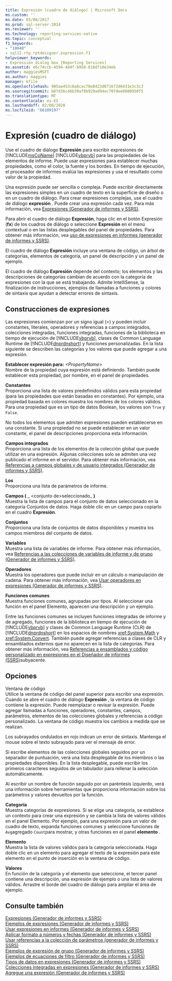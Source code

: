 ```yaml
---
title: Expresión (cuadro de diálogo) | Microsoft Docs
ms.custom: ''
ms.date: 03/08/2017
ms.prod: sql-server-2014
ms.reviewer: ''
ms.technology: reporting-services-native
ms.topic: conceptual
f1_keywords:
- "10040"
- sql12.rtp.rptdesigner.expression.f1
helpviewer_keywords:
- Expression dialog box [Reporting Services]
ms.assetid: e6c74ccb-4594-4d4f-b958-618d710e34eb
author: maggiesMSFT
ms.author: maggies
manager: kfile
ms.openlocfilehash: 905aa453c8a6cac78e8423d071672d6431e3c3c3
ms.sourcegitcommit: b87d36c46b39af8b929ad94ec707dee8800950f5
ms.translationtype: MT
ms.contentlocale: es-ES
ms.lasthandoff: 02/08/2020
ms.locfileid: "66109197"
---
```

# <a name="expression-dialog-box"></a>Expresión (cuadro de diálogo)
  Use el cuadro de diálogo **Expresión** para escribir expresiones de [!INCLUDE[msCoName](../includes/msconame-md.md)] [!INCLUDE[vbprvb](../includes/vbprvb-md.md)] para las propiedades de los elementos de informe. Puede usar expresiones para establecer muchas propiedades, como el color, la fuente y los bordes. En tiempo de ejecución, el procesador de informes evalúa las expresiones y usa el resultado como valor de la propiedad.  
  
 Una expresión puede ser sencilla o compleja. Puede escribir directamente las expresiones simples en un cuadro de texto en la superficie de diseño o en un cuadro de diálogo. Para crear expresiones complejas, use el cuadro de diálogo **expresión** . Puede crear una expresión cada vez. Para más información, vea [Expresiones &#40;Generador de informes y SSRS&#41;](report-design/expressions-report-builder-and-ssrs.md).  
  
 Para abrir el cuadro de diálogo **Expresión**, haga clic en el botón Expresión (**fx**) de los cuadros de diálogo o seleccione **Expresión** en el menú contextual o en las listas desplegables del panel de propiedades. Para obtener más información, vea [uso de expresiones en informes &#40;generador de informes y SSRS&#41;](report-design/expression-uses-in-reports-report-builder-and-ssrs.md).  
  
 El cuadro de diálogo **Expresión** incluye una ventana de código, un árbol de categorías, elementos de categoría, un panel de descripción y un panel de ejemplo.  
  
 El cuadro de diálogo **Expresión** depende del contexto; los elementos y las descripciones de categorías cambian de acuerdo con la categoría de expresiones con la que se está trabajando. Admite IntelliSense, la finalización de instrucciones, ejemplos de llamadas a funciones y colores de sintaxis que ayudan a detectar errores de sintaxis.  
  
## <a name="expression-constructs"></a>Construcciones de expresiones  
 Las expresiones comienzan por un signo igual (=) y pueden incluir constantes, literales, operadores y referencias a campos integrados, colecciones integradas, funciones integradas, funciones de la biblioteca en tiempo de ejecución de [!INCLUDE[vbprvb](../includes/vbprvb-md.md)], clases de Common Language Runtime de [!INCLUDE[dnprdnshort](../includes/dnprdnshort-md.md)] y funciones personalizadas. En la lista siguiente se describen las categorías y los valores que puede agregar a una expresión.  
  
 **Establecer expresión para:**  _\<PropertyName>_  
 Nombre de la propiedad cuya expresión está definiendo. También puede establecer esta propiedad, por nombre, en el panel de propiedades.  
  
 **Constantes**  
 Proporciona una lista de valores predefinidos válidos para esta propiedad (para las propiedades que están basadas en constantes). Por ejemplo, una propiedad basada en colores muestra los nombres de los colores válidos. Para una propiedad que es un tipo de datos Boolean, los valores son `True` y `False`.  
  
 No todos los elementos que admiten expresiones pueden establecerse en una constante. Si una propiedad no se puede establecer en un valor constante, el panel de descripciones proporciona esta información.  
  
 **Campos integrados**  
 Proporciona una lista de los elementos de la colección global que puede utilizar en una expresión. Algunas colecciones solo se admiten una vez publicado el informe en el servidor. Para obtener más información, vea [Referencias a campos globales y de usuario integrados &#40;Generador de informes y SSRS&#41;](report-design/built-in-collections-built-in-globals-and-users-references-report-builder.md).  
  
 **Los**  
 Proporciona una lista de parámetros de informe.  
  
 **Campos (** _ \<conjunto de>seleccionado_ **)**  
 Muestra la lista de campos para el conjunto de datos seleccionado en la categoría Conjuntos de datos. Haga doble clic en un campo para copiarlo en el cuadro **Expresión**.  
  
 **Conjuntos**  
 Proporciona una lista de conjuntos de datos disponibles y muestra los campos miembros del conjunto de datos.  
  
 **Variables**  
 Muestra una lista de variables de informe. Para obtener más información, vea [Referencias a las colecciones de variables de informe y de grupo &#40;Generador de informes y SSRS&#41;](report-design/built-in-collections-report-and-group-variables-references-report-builder.md).  
  
 **Operadores**  
 Muestra los operadores que puede incluir en un cálculo o manipulación de cadena. Para obtener más información, vea [Usar operadores en expresiones &#40;Generador de informes y SSRS&#41;](report-design/operators-in-expressions-report-builder-and-ssrs.md).  
  
 **Funciones comunes**  
 Muestra funciones comunes, agrupadas por tipos. Al seleccionar una función en el panel Elemento, aparecen una descripción y un ejemplo.  
  
 Entre las funciones comunes se incluyen funciones integradas de informe y de agregado, funciones de la biblioteca en tiempo de ejecución de [!INCLUDE[vbprvb](../includes/vbprvb-md.md)] y clases de Common Language Runtime (CLR) de [!INCLUDE[dnprdnshort](../includes/dnprdnshort-md.md)] en los espacios de nombres <xref:System.Math> y <xref:System.Convert>. También puede agregar referencias a clases de CLR y ensamblados externos que no aparecen en la lista de categorías. Para obtener más información, vea [Referencias a ensamblados y código personalizado en expresiones en el Diseñador de informes &#40;SSRS&#41;](report-design/custom-code-and-assembly-references-in-expressions-in-report-designer-ssrs.md)subyacente.  
  
## <a name="options"></a>Opciones  
 Ventana de código  
 Utilice la ventana de código del panel superior para escribir una expresión. Cuando se abre el cuadro de diálogo **Expresión** , la ventana de código contiene la expresión. Puede reemplazar o revisar la expresión. Puede agregar llamadas a funciones, operadores, constantes, campos, parámetros, elementos de las colecciones globales y referencias a código personalizado. La ventana de código muestra los cambios a medida que se realizan.  
  
 Los subrayados ondulados en rojo indican un error de sintaxis. Mantenga el mouse sobre el texto subrayado para ver el mensaje de error.  
  
 Si escribe elementos de las colecciones globales seguidos por un separador de puntuación, verá una lista desplegable de los miembros o las propiedades disponibles. En la lista desplegable, puede escribir los primeros caracteres seguidos de un tabulador para rellenar la selección automáticamente.  
  
 Al escribir un nombre de función seguido por un paréntesis izquierdo, verá una información sobre herramientas que proporciona información sobre los parámetros y valores devueltos por la función.  
  
 **Categoría**  
 Muestra categorías de expresiones. Si se elige una categoría, se establece un contexto para crear una expresión y se cambia la lista de valores válidos en el panel Elemento. Por ejemplo, para una expresión para un valor de cuadro de texto, expanda funciones comunes y seleccione funciones de `Avg`agregado `Count`para mostrar, y otras funciones en el panel **elemento** .  
  
 **Elemento**  
 Muestra la lista de valores válidos para la categoría seleccionada. Haga doble clic en un elemento para agregar el texto de la expresión para este elemento en el punto de inserción en la ventana de código.  
  
 **Valores**  
 En función de la categoría y el elemento que seleccione, el tercer panel contiene una descripción, una expresión de ejemplo o una lista de valores válidos. Arrastre el borde del cuadro de diálogo para ampliar el área de ejemplo.  
  
## <a name="see-also"></a>Consulte también  
 [Expresiones &#40;Generador de informes y SSRS&#41;](report-design/expressions-report-builder-and-ssrs.md)   
 [Ejemplos de expresiones &#40;Generador de informes y SSRS&#41;](report-design/expression-examples-report-builder-and-ssrs.md)   
 [Usar expresiones en informes &#40;Generador de informes y SSRS&#41;](report-design/expression-uses-in-reports-report-builder-and-ssrs.md)   
 [Aplicar formato a números y fechas &#40;Generador de informes y SSRS&#41;](report-design/formatting-numbers-and-dates-report-builder-and-ssrs.md)   
 [Usar referencias a la colección de parámetros &#40;generador de informes y SSRS&#41;](report-design/built-in-collections-parameters-collection-references-report-builder.md)   
 [Ejemplos de expresión de grupo &#40;Generador de informes y SSRS&#41;](report-design/group-expression-examples-report-builder-and-ssrs.md)   
 [Ejemplos de ecuaciones de filtro &#40;Generador de informes y SSRS&#41;](report-design/filter-equation-examples-report-builder-and-ssrs.md)   
 [Tipos de datos en expresiones &#40;Generador de informes y SSRS&#41;](report-design/data-types-in-expressions-report-builder-and-ssrs.md)   
 [Colecciones integradas en expresiones &#40;Generador de informes y SSRS&#41;](report-design/built-in-collections-in-expressions-report-builder.md)   
 [Agregue una expresión &#40;Generador de informes y SSRS&#41;](report-design/add-an-expression-report-builder-and-ssrs.md)  
  
  
